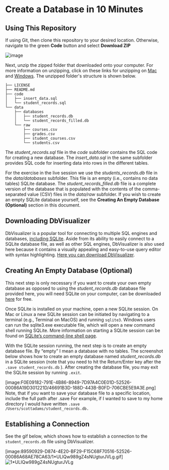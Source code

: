 # Create a Database in 10 Minutes

## Using This Repository

If using Git, then clone this repository to your desired location. Otherwise, navigate to the green **Code** button and select **Download ZIP**

![image](https://user-images.githubusercontent.com/13382399/126088811-800d780c-e93e-4f4f-9fd4-f961d545d0f4.png)

Next, unzip the zipped folder that downloaded onto your computer. For more information on unzipping, click on these links for unzipping on [Mac](https://support.apple.com/guide/mac-help/zip-and-unzip-files-and-folders-on-mac-mchlp2528/mac) and [Windows](https://support.microsoft.com/en-us/windows/zip-and-unzip-files-8d28fa72-f2f9-712f-67df-f80cf89fd4e5). The unzipped folder's structure is shown below.

```
├── LICENSE
├── README.md
├── code
│   ├── insert_data.sql
│   └── student_records.sql
└── data
    ├── databases
    │   ├── student_records.db
    │   └── student_records_filled.db
    └── raw
        ├── courses.csv
        ├── grades.csv
        ├── student_courses.csv
        └── students.csv
```

The *student_records.sql* file in the *code* subfolder contains the SQL code for creating a new database. The *insert_data.sql* in the same subfolder provides SQL code for inserting data into rows in the different tables.

For the exercise in the live session we use the *students_records.db* file in the *data/databases* subfolder. This file is an empty (i.e., contains no data tables) SQLite database. The *student_records_filled.db* file is a complete version of the database that is populated with the contents of the comma-separated value (CSV) files in the *data/raw* subfolder. If you wish to create an empty SQLite database yourself, see the **Creating An Empty Database (Optional)** section in this document. 

## Downloading DbVisualizer
DbVisualizer is a popular tool for connecting to multiple SQL engines and databases, [including SQLite](https://www.dbvis.com/database/sqlite/). Aside from its ability to easily connect to a SQLite database file, as well as other SQL engines, DbVisualizer is also used here because it contains a visually appealing and easy-to-use query editor with syntax highlighting. [Here you can download DbVisualizer](https://www.dbvis.com/).

## Creating An Empty Database (Optional)
This next step is only necessary if you want to create your own empty database as opposed to using the *student_records.db* database file provided here, you will need SQLite on your computer, can be downloaded  [here](https://www.sqlite.org/index.html) for free.

Once SQLite is installed on your machine, open a new SQLite session. On Mac or Linux a new SQLite session can be initiated by navigating to a terminal (e.g., Terminal on MacOS) and running `sqlite3`. Windows users can run the sqlite3.exe executable file, which will open a new command shell running SQLite. More information on starting a SQLite session can be found on  [SQLite’s command-line shell page](https://sqlite.org/cli.html).

With the SQLite session running, the next step is to create an empty database file. By “empty” I mean a database with no tables. The screenshot below shows how to create an empty database named *student_records.db* in a SQLite session (note that you need to hit the Return/Enter key after the `.save student_records.db` ).  After creating the database file, you may exit the SQLite session by running `.exit`.

[image:F0E09182-791E-4B86-8949-7D97A4C0E01D-52526-00086A19D301221D/46691B3D-188D-443B-B0FD-706CBE5E9A3E.png]
Note, that if you want to save your database file to a specific location, include the full path after .save For example, if I wanted to save to my home directory I would have written `.save /Users/scottadams/student_records.db.`  


## Establishing a Connection

See the gif below, which shows how to establish a connection to the `student_records.db` file using DbVisualizer. 

[image:89590929-D874-4E20-BF29-F15C68F70516-52526-00086A68AE78CA63/1*ULlQw989gZ4sNUgturJVLg.gif]![1*ULlQw989gZ4sNUgturJVLg](https://user-images.githubusercontent.com/13382399/126087849-bd987894-0052-4169-84e9-4b88e765cc99.gif)




